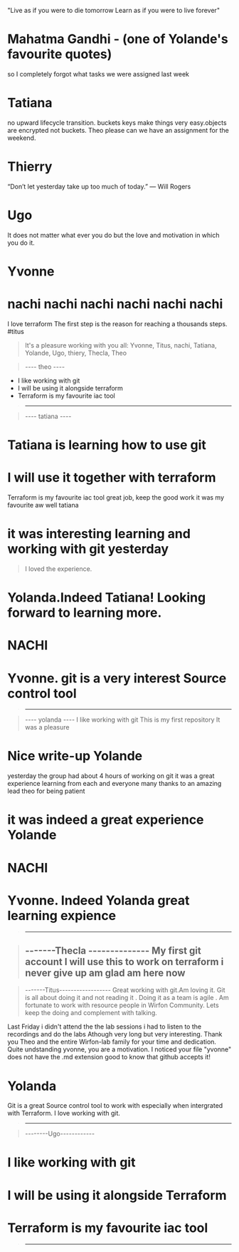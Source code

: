 "Live as if you were to die tomorrow
Learn as if you were to live forever"
# Mahatma Gandhi - (one of Yolande's favourite quotes)

so I completely forgot what tasks we were assigned last week
# Tatiana

no upward lifecycle transition. buckets keys make things very easy.objects are encrypted not buckets.
Theo please can we have an assignment for the weekend.
# Thierry

“Don’t let yesterday take up too much of today.” — Will Rogers
# Ugo

It does not matter what ever you do but the love and motivation in which you do it.
# Yvonne
 #  nachi nachi nachi nachi nachi nachi
  I love terraform
The first step is the reason for reaching a thousands steps.
#titus

>It's a pleasure working with you all: Yvonne, Titus, nachi, Tatiana, Yolande, Ugo, thiery, Thecla, Theo

>---- theo ----
* I like working with git
* I will be using it alongside terraform
* Terraform is my favourite iac tool
>--------------

>---- tatiana ----
# Tatiana is learning how to use git
# I will use it together with terraform
Terraform is my favourite iac tool
great job, keep the good work
it was my favourite aw well tatiana
# it was interesting learning and working with git yesterday
> I loved the experience.
# Yolanda.Indeed Tatiana! Looking forward to learning more.
# NACHI
# Yvonne. git is a very interest Source control tool
>----------------

>---- yolanda ----
I like working with git
This is my first repository
It was a pleasure
# Nice write-up Yolande
yesterday the group had about 4 hours of working on git
it was a great experience learning from each and everyone
many thanks to an amazing lead theo for being patient 
# it was indeed a great experience Yolande
# NACHI
# Yvonne. Indeed Yolanda great learning expience
>------------------

>-------Thecla --------------
My first git account
I will use this to work on terraform
i never give up
am glad am here now
>----------------------------

>-------Titus------------------
Great working with git.Am loving it.
Git is all about doing it and not reading it .
Doing it as a team is agile .
Am fortunate to work with resource people in Wirfon Community.
Lets keep the doing and complement with talking.

Last Friday i didn't attend the the lab sessions
i had to listen to the recordings and do the labs
Athough very long but very interesting.
Thank you Theo and the entire Wirfon-lab family for 
your time and dedication. 
Quite undstanding yvonne, you are a motivation.
I noticed your file "yvonne" does not have the .md extension good to know that github accepts it!
# Yolanda 


Git is a great Source control tool to work with especially when intergrated with Terraform. I love working with git.
>-----------------------------------

>--------Ugo------------
# I like working with git
# I will be using it alongside Terraform
# Terraform is my favourite iac tool
>-----------------------
